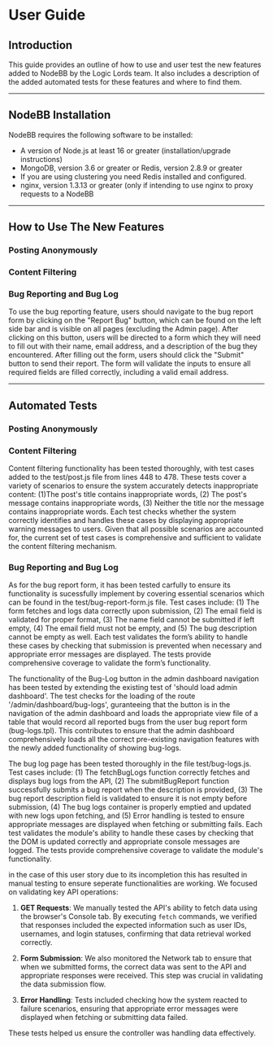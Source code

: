# User Guide

## Introduction
This guide provides an outline of how to use and user test the new features added to NodeBB by the Logic Lords team. It also includes a description of the added automated tests for these features and where to find them.

---

## NodeBB Installation
NodeBB requires the following software to be installed:
- A version of Node.js at least 16 or greater (installation/upgrade instructions)
- MongoDB, version 3.6 or greater or Redis, version 2.8.9 or greater
- If you are using clustering you need Redis installed and configured.
- nginx, version 1.3.13 or greater (only if intending to use nginx to proxy requests to a NodeBB


---

## How to Use The New Features

### Posting Anonymously

### Content Filtering

### Bug Reporting and Bug Log
To use the bug reporting feature, users should navigate to the bug report form by clicking on the "Report Bug" button, which can be found on the left side bar and is visible on all pages (excluding the Admin page). After clicking on this button, users will be directed to a form which they will need to fill out with their name, email address, and a description of the bug they encountered. After filling out the form, users should click the "Submit" button to send their report. The form will validate the inputs to ensure all required fields are filled correctly, including a valid email address. 

---

## Automated Tests

### Posting Anonymously

### Content Filtering
Content filtering functionality has been tested thoroughly, with test cases added to the test/post.js file from lines 448 to 478. These tests cover a variety of scenarios to ensure the system accurately detects inappropriate content: (1)The post's title contains inappropriate words, (2) The post's message contains inappropriate words, (3) Neither the title nor the message contains inappropriate words. Each test checks whether the system correctly identifies and handles these cases by displaying appropriate warning messages to users. Given that all possible scenarios are accounted for, the current set of test cases is comprehensive and sufficient to validate the content filtering mechanism.

### Bug Reporting and Bug Log

As for the bug report form, it has been tested carfully to ensure its functionality is sucessfully implement by covering essential scenarios which can be found in the test/bug-report-form.js file. Test cases include: (1) The form fetches and logs data correctly upon submission, (2) The email field is validated for proper format, (3) The name field cannot be submitted if left empty, (4) The email field must not be empty, and (5) The bug description cannot be empty as well. Each test validates the form’s ability to handle these cases by checking that submission is prevented when necessary and appropriate error messages are displayed. The tests provide comprehensive coverage to validate the form’s functionality.

The functionality of the Bug-Log button in the admin dashboard navigation has been tested by extending the existing test of 'should load admin dashboard'. The test checks for the loading of the route '/admin/dashboard/bug-logs', guranteeing that the button is in the navigation of the admin dashboard and loads the appropriate view file of a table that would record all reported bugs from the user bug report form (bug-logs.tpl). This contributes to ensure that the admin dashboard comprehensively loads all the correct pre-existing navigation features with the newly added functionality of showing bug-logs. 

The bug log page has been tested thoroughly in the file test/bug-logs.js. Test cases include: (1) The fetchBugLogs function correctly fetches and displays bug logs from the API, (2) The submitBugReport function successfully submits a bug report when the description is provided, (3) The bug report description field is validated to ensure it is not empty before submission, (4) The bug logs container is properly emptied and updated with new logs upon fetching, and (5) Error handling is tested to ensure appropriate messages are displayed when fetching or submitting fails. Each test validates the module's ability to handle these cases by checking that the DOM is updated correctly and appropriate console messages are logged. The tests provide comprehensive coverage to validate the module's functionality.

in the case of this user story due to its incompletion this has resulted in manual testing to ensure seperate functionalities are working. We focused on validating key API operations:

1. **GET Requests**: We manually tested the API's ability to fetch data using the browser's Console tab. By executing `fetch` commands, we verified that responses included the expected information such as user IDs, usernames, and login statuses, confirming that data retrieval worked correctly.
   
2. **Form Submission**: We also monitored the Network tab to ensure that when we submitted forms, the correct data was sent to the API and appropriate responses were received. This step was crucial in validating the data submission flow.

3. **Error Handling**: Tests included checking how the system reacted to failure scenarios, ensuring that appropriate error messages were displayed when fetching or submitting data failed.

These tests helped us ensure the controller was handling data effectively.

